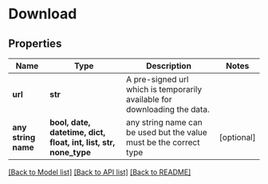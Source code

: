 # Download


## Properties
Name | Type | Description | Notes
------------ | ------------- | ------------- | -------------
**url** | **str** | A pre-signed url which is temporarily available for downloading the data. | 
**any string name** | **bool, date, datetime, dict, float, int, list, str, none_type** | any string name can be used but the value must be the correct type | [optional]

[[Back to Model list]](../README.md#documentation-for-models) [[Back to API list]](../README.md#documentation-for-api-endpoints) [[Back to README]](../README.md)


